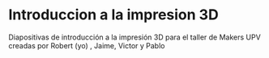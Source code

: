# Introduccion a la impresion 3D
Diapositivas de introducción a la impresión 3D para el taller de Makers UPV creadas por Robert (yo) , Jaime, Victor y Pablo 
